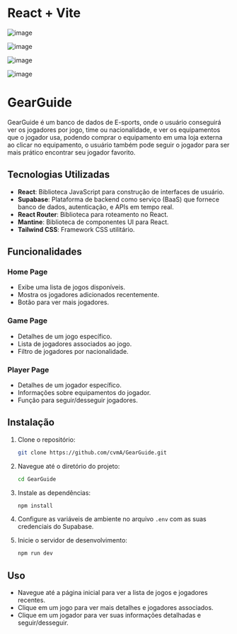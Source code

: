 # React + Vite
![image](https://github.com/cvmA/GearGuide/assets/101464470/7b0bd0f9-e2b9-430c-914b-70b57ff19b85)

![image](https://github.com/cvmA/GearGuide/assets/101464470/e4206c1c-5297-4cda-bd40-e4dc4645ab21)

![image](https://github.com/cvmA/GearGuide/assets/101464470/ca411c1f-e6b8-49b4-bc7f-69c9136b385f)

![image](https://github.com/cvmA/GearGuide/assets/101464470/4022680e-e863-49af-aa42-ca94791794e6)

# GearGuide

GearGuide é um banco de dados de E-sports, onde o usuário conseguirá ver os jogadores por jogo, time ou nacionalidade, e ver os equipamentos que o jogador usa,
podendo comprar o equipamento em uma loja externa ao clicar no equipamento, o usuário também pode seguir o jogador para ser mais prático encontrar seu jogador favorito.

## Tecnologias Utilizadas

- **React**: Biblioteca JavaScript para construção de interfaces de usuário.
- **Supabase**: Plataforma de backend como serviço (BaaS) que fornece banco de dados, autenticação, e APIs em tempo real.
- **React Router**: Biblioteca para roteamento no React.
- **Mantine**: Biblioteca de componentes UI para React.
- **Tailwind CSS**: Framework CSS utilitário.

## Funcionalidades

### Home Page
- Exibe uma lista de jogos disponíveis.
- Mostra os jogadores adicionados recentemente.
- Botão para ver mais jogadores.

### Game Page
- Detalhes de um jogo específico.
- Lista de jogadores associados ao jogo.
- Filtro de jogadores por nacionalidade.

### Player Page
- Detalhes de um jogador específico.
- Informações sobre equipamentos do jogador.
- Função para seguir/desseguir jogadores.


## Instalação

1. Clone o repositório:

   ```sh
   git clone https://github.com/cvmA/GearGuide.git
   ```

2. Navegue até o diretório do projeto:

   ```sh
   cd GearGuide
   ```

3. Instale as dependências:

   ```sh
   npm install
   ```

4. Configure as variáveis de ambiente no arquivo `.env` com as suas credenciais do Supabase.

5. Inicie o servidor de desenvolvimento:

   ```sh
   npm run dev
   ```

## Uso

- Navegue até a página inicial para ver a lista de jogos e jogadores recentes.
- Clique em um jogo para ver mais detalhes e jogadores associados.
- Clique em um jogador para ver suas informações detalhadas e seguir/desseguir.
